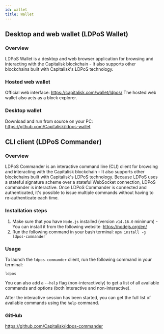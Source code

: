 ```yaml
---
id: wallet
title: Wallet
---
```


## Desktop and web wallet (LDPoS Wallet)

### Overview

LDPoS Wallet is a desktop and web browser application for browsing and interacting with the Capitalisk blockchain - It also supports other blockchains built with Capitalisk's LDPoS technology.

### Hosted web wallet

Official web interface: https://capitalisk.com/wallet/ldpos/
The hosted web wallet also acts as a block explorer.

### Desktop wallet

Download and run from source on your PC: https://github.com/Capitalisk/ldpos-wallet

## CLI client (LDPoS Commander)

### Overview

LDPoS Commander is an interactive command line (CLI) client for browsing and interacting with the Capitalisk blockchain - It also supports other blockchains built with Capitalisk's LDPoS technology.
Because LDPoS uses a stateful signature scheme over a stateful WebSocket connection, LDPoS commander is interactive.
Once LDPoS Commander is connected and authenticated, it's possible to issue multiple commands without having to re-authenticate each time.

### Installation steps

1. Make sure that you have `Node.js` installed (version `v14.16.0` minimum) - You can install it from the following website: https://nodejs.org/en/
2. Run the following command in your bash terminal: `npm install -g ldpos-commander`

### Usage

To launch the `ldpos-commander` client, run the following command in your terminal:

```
ldpos
```

You can also add a `--help` flag (non-interactively) to get a list of all available commands and options (both interactive and non-interactive).

After the interactive session has been started, you can get the full list of available commands using the `help` command.

### GitHub

https://github.com/Capitalisk/ldpos-commander
